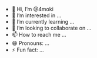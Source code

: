 - 👋 Hi, I’m @4moki
- 👀 I’m interested in ...
- 🌱 I’m currently learning ...
- 💞️ I’m looking to collaborate on ...
- 📫 How to reach me ...
- 😄 Pronouns: ...
- ⚡ Fun fact: ...

<!---
4moki/4moki is a ✨ special ✨ repository because its `README.md` (this file) appears on your GitHub profile.
You can click the Preview link to take a look at your changes.
--->
